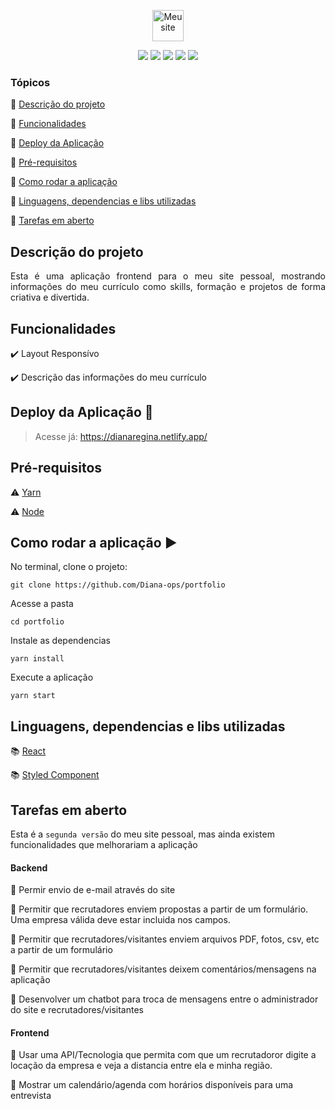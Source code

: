<p align="center">
<a href="https://dianaregina.netlify.app/"><img src="https://user-images.githubusercontent.com/46378210/93837769-cfff6200-fc5d-11ea-8e5a-ebc0489b8e76.png" width="50" alt="Meu site"></a>
</p>

<p align="center">
  <img src="https://img.shields.io/static/v1?label=react&message=framework&color=blue&style=for-the-badge&logo=REACT"/>
  <img src="https://img.shields.io/static/v1?label=Netlify&message=deploy&color=blue&style=for-the-badge&logo=netlify"/>
  <img src="http://img.shields.io/static/v1?label=License&message=MIT&color=green&style=for-the-badge"/>
  <img src="http://img.shields.io/static/v1?label=STATUS&message=CONCLUIDO&color=GREEN&style=for-the-badge"/>
  <img src="http://img.shields.io/static/v1?label=vers%C3%A3o%20do%20projeto&message=v3.0.0&color=violet&style=for-the-badge&logo=github">
</p>

### Tópicos 

:small_blue_diamond: [Descrição do projeto](#descrição-do-projeto)

:small_blue_diamond: [Funcionalidades](#funcionalidades)

:small_blue_diamond: [Deploy da Aplicação](#deploy-da-aplicação-dash)

:small_blue_diamond: [Pré-requisitos](#pré-requisitos)

:small_blue_diamond: [Como rodar a aplicação](#como-rodar-a-aplicação-arrow_forward)

:small_blue_diamond: [Linguagens, dependencias e libs utilizadas ](#linguagens-dependencias-e-libs-utilizadas)

:small_blue_diamond: [Tarefas em aberto](#tarefas-em-aberto)

## Descrição do projeto 

<p align="justify">
  Esta é uma aplicação frontend para o meu site pessoal, mostrando informações do meu currículo como skills, formação e projetos de forma criativa e divertida. 
</p>

## Funcionalidades

:heavy_check_mark: Layout Responsívo 

:heavy_check_mark: Descrição das informações do meu currículo

## Deploy da Aplicação :dash:

> Acesse já: https://dianaregina.netlify.app/


## Pré-requisitos

:warning: [Yarn](https://yarnpkg.com/lang/pt-BR/docs/install/)

:warning: [Node](https://nodejs.org/en/download/)

## Como rodar a aplicação :arrow_forward:

No terminal, clone o projeto: 

```
git clone https://github.com/Diana-ops/portfolio
```
Acesse a pasta
```
cd portfolio
```
Instale as dependencias 
```
yarn install
```
Execute a aplicação
```
yarn start
```

## Linguagens, dependencias e libs utilizadas 

:books: [React](https://pt-br.reactjs.org/docs/create-a-new-react-app.html)

:books: [Styled Component](https://styled-components.com/)

## Tarefas em aberto

Esta é a `segunda versão` do meu site pessoal, mas ainda existem funcionalidades que melhorariam a aplicação 

#### Backend 

:memo: Permir envio de e-mail através do site

:memo: Permitir que recrutadores enviem propostas a partir de um formulário. Uma empresa válida deve estar incluida nos campos.  

:memo: Permitir que recrutadores/visitantes enviem arquivos PDF, fotos, csv, etc a partir de um formulário

:memo: Permitir que recrutadores/visitantes deixem comentários/mensagens na aplicação

:memo: Desenvolver um chatbot para troca de mensagens entre o administrador do site e recrutadores/visitantes

#### Frontend

:memo: Usar uma API/Tecnologia que permita com que um recrutadoror digite a locação da empresa e veja a distancia entre ela e minha região. 

:memo: Mostrar um calendário/agenda com horários disponíveis para uma entrevista
